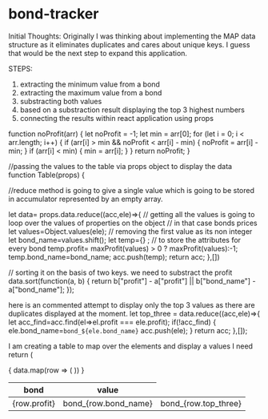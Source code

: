 # bond-tracker

Initial Thoughts: 
Originally I was thinking about implementing the MAP data structure as
it eliminates duplicates and cares about unique keys. I guess that
would be the next step to expand this application. 

STEPS:
1. extracting the minimum value from a bond
2. extracting the maximum value from a bond
3. substracting both values
4. based on a substraction result displaying the top 3 highest numbers
5. connecting the results within react application using props



function noProfit(arr) {
  let noProfit = -1;
  let min = arr[0];
  for (let i = 0; i < arr.length; i++) {
    if (arr[i] > min && noProfit < arr[i] - min) {
      noProfit = arr[i] - min;
    }
    if (arr[i] < min) {
      min = arr[i];
    }
  }
  return noProfit;
}


//passing the values to the table via props object to display the data
function Table(props) {

//reduce method is going to give a single value which is going to be stored in accumulator
represented by an empty array. 

 let data= props.data.reduce((acc,ele)=>{
    // getting all the values is going to loop over the values of properties on the object
    // in that case bonds prices
    let values=Object.values(ele);
    // removing the first value as its non integer
    let bond_name=values.shift(); 
    let temp={} ; // to store the attributes for every bond
      temp.profit= maxProfit(values) > 0 ? maxProfit(values):-1;
      temp.bond_name=bond_name;
    acc.push(temp);
      return acc;
     },[])
   
// sorting it on the basis of two keys. we need to substract the profit 
 data.sort(function(a, b) {
  return b["profit"] - a["profit"] || b["bond_name"] - a["bond_name"];
});



here is an commented attempt to display only the top 3 values
as there are duplicates displayed at the moment.
 let top_three = data.reduce((acc,ele)=>{
  let acc_find=acc.find(el=>el.profit === ele.profit); 
   if(!acc_find)
   {
     ele.bond_name=`bond_${ele.bond_name}`
     acc.push(ele);
   }
   return acc;
   },[]);


I am creating a table to map over the elements and display a values I need
  return (
    <div>
      <table className="striped">
        <thead>
          <tr>
            <th>bond</th>
            <th>value</th>
          </tr>
        </thead>
        <tbody>
          {
            data.map(row => (
              <tr>
                <td>{row.profit}</td>
                <td>bond_{row.bond_name}</td>
                <td>bond_{row.top_three}</td>
              </tr>
            ))
          }
        </tbody>
      </table>
  
  
